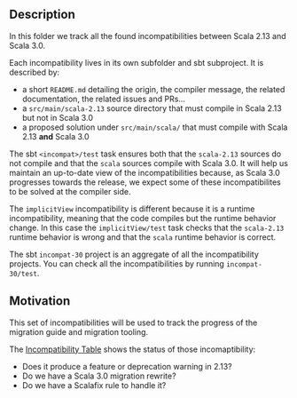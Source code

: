 ## Description

In this folder we track all the found incompatibilities between Scala 2.13 and Scala 3.0.

Each incompatibility lives in its own subfolder and sbt subproject. It is described by:
- a short `README.md` detailing the origin, the compiler message, the related documentation, the related issues and PRs...
- a `src/main/scala-2.13` source directory that must compile in Scala 2.13 but not in Scala 3.0
- a proposed solution under `src/main/scala/` that must compile with Scala 2.13 **and** Scala 3.0

The sbt `<incompat>/test` task ensures both that the `scala-2.13` sources do not compile and that the `scala` sources compile with Scala 3.0. It will help us maintain an up-to-date view of the incompatibilities because, as Scala 3.0 progresses towards the release, we expect some of these incompatibilites to be solved at the compiler side.

The `implicitView` incompatibility is different because it is a runtime incompatibility, meaning that the code compiles but the runtime behavior change. In this case the `implicitView/test` task checks that the `scala-2.13` runtime behavior is wrong and that the `scala` runtime behavior is correct.

The sbt `incompat-30` project is an aggregate of all the incompatibility projects. You can check all the incompatibilities by running `incompat-30/test`.

## Motivation

This set of incompatibilities will be used to track the progress of the migration guide and migration tooling.

The [Incompatibility Table](https://scalacenter.github.io/scala-3-migration-guide/docs/incompatibilities/table.html) shows the status of those incomaptibility:
  - Does it produce a feature or deprecation warning in 2.13?
  - Do we have a Scala 3.0 migration rewrite?
  - Do we have a Scalafix rule to handle it?
